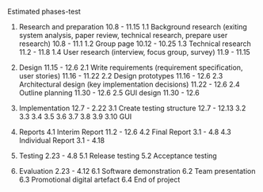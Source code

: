 Estimated phases-test

1. Research and preparation 10.8 - 11.15
    1.1 Background research (exiting system analysis, paper review, technical research, prepare user research) 10.8 - 11.1
    1.2 Group page 10.12 - 10.25
    1.3 Technical research 11.2 - 11.8
    1.4 User research (interview, focus group, survey) 11.9 - 11.15

2. Design 11.15 - 12.6
    2.1 Write requirements (requirement specification, user stories) 11.16 - 11.22
    2.2 Design prototypes 11.16 - 12.6
    2.3 Architectural design (key implementation decisions) 11.22 - 12.6
    2.4 Outline planning 11.30 - 12.6
    2.5 GUI design 11.30 - 12.6

3. Implementation 12.7 - 2.22
    3.1 Create testing structure  12.7 - 12.13
    3.2 
    3.3 
    3.4 
    3.5 
    3.6 
    3.7 
    3.8 
    3.9 
    3.10 GUI

4. Reports 
    4.1 Interim Report 11.2 - 12.6
    4.2 Final Report 3.1 - 4.8
    4.3 Individual Report 3.1 - 4.18

5. Testing 2.23 - 4.8
    5.1 Release testing 
    5.2 Acceptance testing

6. Evaluation 2.23 - 4.12
    6.1 Software demonstration 
    6.2 Team presentation
    6.3 Promotional digital artefact 
    6.4 End of project
